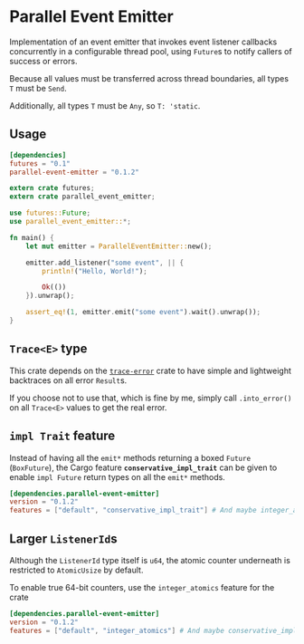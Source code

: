 Parallel Event Emitter
======================

Implementation of an event emitter that invokes event listener callbacks concurrently in a configurable thread pool,
using `Future`s to notify callers of success or errors.

Because all values must be transferred across thread boundaries, all types `T` must be `Send`.

Additionally, all types `T` must be `Any`, so `T: 'static`.

## Usage

```toml
[dependencies]
futures = "0.1"
parallel-event-emitter = "0.1.2"
```

```rust
extern crate futures;
extern crate parallel_event_emitter;

use futures::Future;
use parallel_event_emitter::*;

fn main() {
    let mut emitter = ParallelEventEmitter::new();

    emitter.add_listener("some event", || {
        println!("Hello, World!");

        Ok(())
    }).unwrap();

    assert_eq!(1, emitter.emit("some event").wait().unwrap());
}
```

## `Trace<E>` type

This crate depends on the [`trace-error`](https://crates.io/crates/trace-error) crate to have simple and lightweight backtraces on all error `Result`s.

If you choose not to use that, which is fine by me, simply call `.into_error()` on all `Trace<E>` values to get the real error.

## `impl Trait` feature

Instead of having all the `emit*` methods returning a boxed `Future` (`BoxFuture`),
the Cargo feature **`conservative_impl_trait`** can be given to enable `impl Future` return types on
all the `emit*` methods.

```toml
[dependencies.parallel-event-emitter]
version = "0.1.2"
features = ["default", "conservative_impl_trait"] # And maybe integer_atomics
```

## Larger `ListenerId`s

Although the `ListenerId` type itself is `u64`,
the atomic counter underneath is restricted to `AtomicUsize` by default.

To enable true 64-bit counters, use the `integer_atomics` feature for the crate

```toml
[dependencies.parallel-event-emitter]
version = "0.1.2"
features = ["default", "integer_atomics"] # And maybe conservative_impl_trait
```